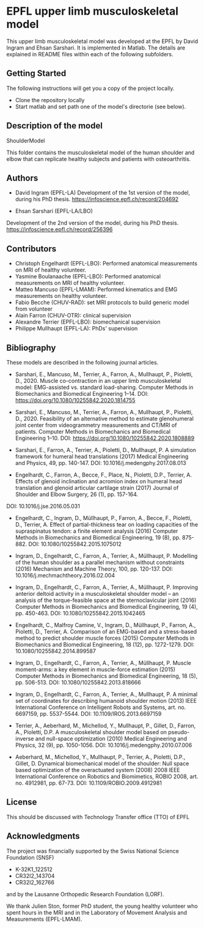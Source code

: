 # EPFL upper limb musculoskeletal model

This upper limb musculoskeletal model was developed at the EPFL by David Ingram and Ehsan Sarshari. It is implemented in Matlab. The details are explained in README files within each of the following subfolders.

## Getting Started

The following instructions will get you a copy of the project locally.

* Clone the repository locally
* Start matlab and set path one of the model's directorie (see below).

## Description of the model

ShoulderModel

This folder contains the musculoskeletal model of the human shoulder and elbow that can replicate healthy subjects and patients with osteoarthritis.

## Authors

* David Ingram (EPFL-LA)
Development of the 1st version of the model, during his PhD thesis.
https://infoscience.epfl.ch/record/204692

* Ehsan Sarshari (EPFL-LA/LBO)

Development of the 2nd version of the model, during his PhD thesis.
https://infoscience.epfl.ch/record/256396

## Contributors

* Christoph Engelhardt (EPFL-LBO): Performed anatomical measurements on MRI of healthy volunteer.
* Yasmine Boulanaache  (EPFL-LBO): Performed anatomical measurements on MRI of healthy volunteer.
* Matteo Mancuso (EPFL-LMAM): Performed kinematics and EMG measurements on healthy volunteer.
* Fabio Becche (CHUV-RAD): set MRI protocols to build generic model from volunteer
* Alain Farron (CHUV-OTR): clinical supervision
* Alexandre Terrier (EPFL-LBO): biomechanical supervision
* Philippe Mullhaupt (EPFL-LA): PhDs' supervision

## Bibliography

These models are described in the following journal articles.


* Sarshari, E., Mancuso, M., Terrier, A., Farron, A., Mullhaupt, P., Pioletti, D., 2020.
Muscle co-contraction in an upper limb musculoskeletal model: EMG-assisted vs. standard load-sharing. Computer Methods in Biomechanics and Biomedical Engineering 1–14.
DOI: https://doi.org/10.1080/10255842.2020.1814755

* Sarshari, E., Mancuso, M., Terrier, A., Farron, A., Mullhaupt, P., Pioletti, D., 2020.
Feasibility of an alternative method to estimate glenohumeral joint center from videogrammetry measurements and CT/MRI of patients. Computer Methods in Biomechanics and Biomedical Engineering 1–10.
DOI: https://doi.org/10.1080/10255842.2020.1808889

* Sarshari, E., Farron, A., Terrier, A., Pioletti, D., Mullhaupt, P.
A simulation framework for humeral head translations
(2017) Medical Engineering and Physics, 49, pp. 140-147.
DOI: 10.1016/j.medengphy.2017.08.013

* Engelhardt, C., Farron, A., Becce, F., Place, N., Pioletti, D.P., Terrier, A.
Effects of glenoid inclination and acromion index on humeral head translation and glenoid articular cartilage strain
(2017) Journal of Shoulder and Elbow Surgery, 26 (1), pp. 157-164.

DOI: 10.1016/j.jse.2016.05.031

* Engelhardt, C., Ingram, D., Müllhaupt, P., Farron, A., Becce, F., Pioletti, D., Terrier, A.
Effect of partial-thickness tear on loading capacities of the supraspinatus tendon: a finite element analysis
(2016) Computer Methods in Biomechanics and Biomedical Engineering, 19 (8), pp. 875-882.
DOI: 10.1080/10255842.2015.1075012

* Ingram, D., Engelhardt, C., Farron, A., Terrier, A., Müllhaupt, P.
Modelling of the human shoulder as a parallel mechanism without constraints
(2016) Mechanism and Machine Theory, 100, pp. 120-137.
DOI: 10.1016/j.mechmachtheory.2016.02.004

* Ingram, D., Engelhardt, C., Farron, A., Terrier, A., Müllhaupt, P.
Improving anterior deltoid activity in a musculoskeletal shoulder model – an analysis of the torque-feasible space at the sternoclavicular joint
(2016) Computer Methods in Biomechanics and Biomedical Engineering, 19 (4), pp. 450-463.
DOI: 10.1080/10255842.2015.1042465

* Engelhardt, C., Malfroy Camine, V., Ingram, D., Müllhaupt, P., Farron, A., Pioletti, D., Terrier, A.
Comparison of an EMG-based and a stress-based method to predict shoulder muscle forces
(2015) Computer Methods in Biomechanics and Biomedical Engineering, 18 (12), pp. 1272-1279.
DOI: 10.1080/10255842.2014.899587

* Ingram, D., Engelhardt, C., Farron, A., Terrier, A., Müllhaupt, P.
Muscle moment-arms: a key element in muscle-force estimation
(2015) Computer Methods in Biomechanics and Biomedical Engineering, 18 (5), pp. 506-513.
DOI: 10.1080/10255842.2013.818666

* Ingram, D., Engelhardt, C., Farron, A., Terrier, A., Mullhaupt, P.
A minimal set of coordinates for describing humanoid shoulder motion
(2013) IEEE International Conference on Intelligent Robots and Systems, art. no. 6697159, pp. 5537-5544.
DOI: 10.1109/IROS.2013.6697159

* Terrier, A., Aeberhard, M., Michellod, Y., Mullhaupt, P., Gillet, D., Farron, A., Pioletti, D.P.
A musculoskeletal shoulder model based on pseudo-inverse and null-space optimization
(2010) Medical Engineering and Physics, 32 (9), pp. 1050-1056.
DOI: 10.1016/j.medengphy.2010.07.006

* Aeberhard, M., Michellod, Y., Mullhaupt, P., Terrier, A., Pioletti, D.P., Gillet, D.
Dynamical biomechanical model of the shoulder: Null space based optimization of the overactuated system
(2008) 2008 IEEE International Conference on Robotics and Biomimetics, ROBIO 2008, art. no. 4912981, pp. 67-73.
DOI: 10.1109/ROBIO.2009.4912981

## License
This should be discussed with Technology Transfer office (TTO) of EPFL

## Acknowledgments
The project was financially supported by the Swiss National Science Foundation (SNSF)
* K-32K1_122512
* CR32I2_143704
* CR32I2_162766

and by the Lausanne Orthopedic Research Foundation (LORF).

We thank Julien Ston, former PhD student, the young healthy volunteer who spent hours in the MRI and in the Laboratory of Movement Analysis and Measurements (EPFL-LMAM).
